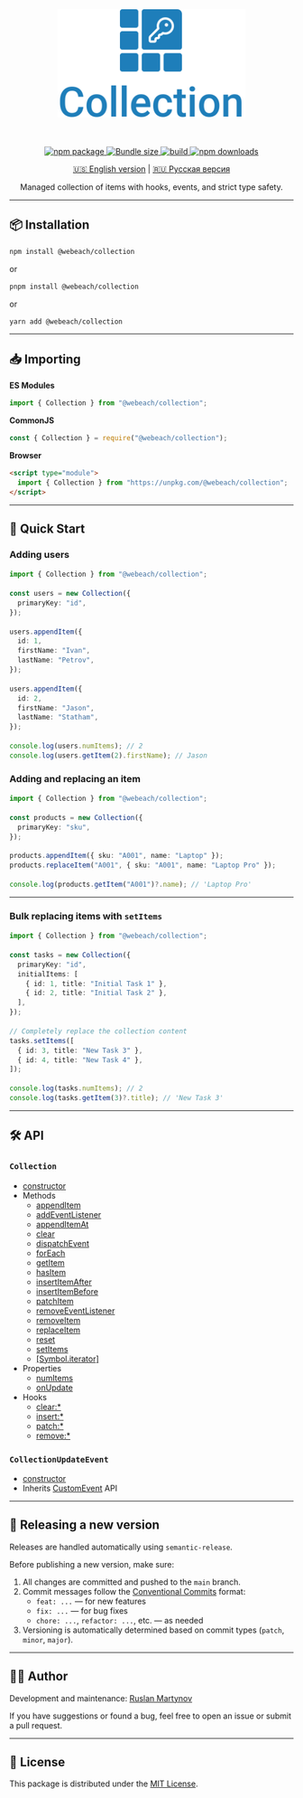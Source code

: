 <div align="center">
  <img alt="Collection" src="./assets/logo.svg" height="192">
  <br><br><br>
  <p>
    <a href="https://www.npmjs.com/package/@webeach/collection">
      <img src="https://img.shields.io/npm/v/@webeach/collection.svg?color=104F85&labelColor=1E7EBA" alt="npm package" />
    </a>
    <a href="https://www.npmjs.com/package/@webeach/collection">
      <img src="https://img.shields.io/bundlephobia/minzip/@webeach/collection?label=size&color=104F85&labelColor=1E7EBA" alt="Bundle size" />
    </a>
    <a href="https://github.com/webeach/collection/actions/workflows/ci.yml">
      <img src="https://img.shields.io/github/actions/workflow/status/molefrog/wouter/size.yml?color=104F85&labelColor=1E7EBA" alt="build" />
    </a>
    <a href="https://www.npmjs.com/package/@webeach/collection">
      <img src="https://img.shields.io/npm/dm/@webeach/collection.svg?color=104F85&labelColor=1E7EBA" alt="npm downloads" />
    </a>
  </p>
  <p><a href="./README.md">🇺🇸 English version</a> | <a href="./README.ru.md">🇷🇺 Русская версия</a></p>
  <p>Managed collection of items with hooks, events, and strict type safety.</p>
</div>

---

## 📦 Installation

```bash
npm install @webeach/collection
```

or

```bash
pnpm install @webeach/collection
```

or

```bash
yarn add @webeach/collection
```

---

## 📥 Importing

**ES Modules**

```ts
import { Collection } from "@webeach/collection";
```

**CommonJS**

```ts
const { Collection } = require("@webeach/collection");
```

**Browser**

```html
<script type="module">
  import { Collection } from "https://unpkg.com/@webeach/collection";
</script>
```

---

## 🚀 Quick Start

### Adding users

```ts
import { Collection } from "@webeach/collection";

const users = new Collection({
  primaryKey: "id",
});

users.appendItem({
  id: 1,
  firstName: "Ivan",
  lastName: "Petrov",
});

users.appendItem({
  id: 2,
  firstName: "Jason",
  lastName: "Statham",
});

console.log(users.numItems); // 2
console.log(users.getItem(2).firstName); // Jason
```

### Adding and replacing an item

```ts
import { Collection } from "@webeach/collection";

const products = new Collection({
  primaryKey: "sku",
});

products.appendItem({ sku: "A001", name: "Laptop" });
products.replaceItem("A001", { sku: "A001", name: "Laptop Pro" });

console.log(products.getItem("A001")?.name); // 'Laptop Pro'
```

---

### Bulk replacing items with `setItems`

```ts
import { Collection } from "@webeach/collection";

const tasks = new Collection({
  primaryKey: "id",
  initialItems: [
    { id: 1, title: "Initial Task 1" },
    { id: 2, title: "Initial Task 2" },
  ],
});

// Completely replace the collection content
tasks.setItems([
  { id: 3, title: "New Task 3" },
  { id: 4, title: "New Task 4" },
]);

console.log(tasks.numItems); // 2
console.log(tasks.getItem(3)?.title); // 'New Task 3'
```

---

## 🛠 API

### `Collection`

- [constructor](./docs/en/Collection/constructor.md)
- Methods
  - [appendItem](./docs/en/Collection/methods/appendItem.md)
  - [addEventListener](https://developer.mozilla.org/en-US/docs/Web/API/EventTarget/addEventListener)
  - [appendItemAt](./docs/en/Collection/methods/appendItemAt.md)
  - [clear](./docs/en/Collection/methods/clear.md)
  - [dispatchEvent](https://developer.mozilla.org/en-US/docs/Web/API/EventTarget/dispatchEvent)
  - [forEach](./docs/en/Collection/methods/forEach.md)
  - [getItem](./docs/en/Collection/methods/getItem.md)
  - [hasItem](./docs/en/Collection/methods/hasItem.md)
  - [insertItemAfter](./docs/en/Collection/methods/insertItemAfter.md)
  - [insertItemBefore](./docs/en/Collection/methods/insertItemBefore.md)
  - [patchItem](./docs/en/Collection/methods/patchItem.md)
  - [removeEventListener](https://developer.mozilla.org/en-US/docs/Web/API/EventTarget/removeEventListener)
  - [removeItem](./docs/en/Collection/methods/removeItem.md)
  - [replaceItem](./docs/en/Collection/methods/replaceItem.md)
  - [reset](./docs/en/Collection/methods/reset.md)
  - [setItems](./docs/en/Collection/methods/setItems.md)
  - [\[Symbol.iterator\]](./docs/en/Collection/methods/[Symbol.iterator].md)
- Properties
  - [numItems](./docs/en/Collection/properties/numItems.md)
  - [onUpdate](./docs/en/Collection/properties/onUpdate.md)
- Hooks
  - [clear:\*](./docs/en/Collection/hooks/clear.md)
  - [insert:\*](./docs/en/Collection/hooks/insert.md)
  - [patch:\*](./docs/en/Collection/hooks/patch.md)
  - [remove:\*](./docs/en/Collection/hooks/remove.md)

### `CollectionUpdateEvent`

- [constructor](./docs/en/CollectionUpdateEvent/constructor.md)
- Inherits [CustomEvent](https://developer.mozilla.org/en-US/docs/Web/API/CustomEvent/CustomEvent) API

---

## 🔖 Releasing a new version

Releases are handled automatically using `semantic-release`.

Before publishing a new version, make sure:

1. All changes are committed and pushed to the `main` branch.
2. Commit messages follow the [Conventional Commits](https://www.conventionalcommits.org/en/v1.0.0/) format:
   - `feat: ...` — for new features
   - `fix: ...` — for bug fixes
   - `chore: ...`, `refactor: ...`, etc. — as needed
3. Versioning is automatically determined based on commit types (`patch`, `minor`, `major`).

---

## 👨‍💻 Author

Development and maintenance: [Ruslan Martynov](https://github.com/ruslan-mart)

If you have suggestions or found a bug, feel free to open an issue or submit a pull request.

---

## 📄 License

This package is distributed under the [MIT License](./LICENSE).

